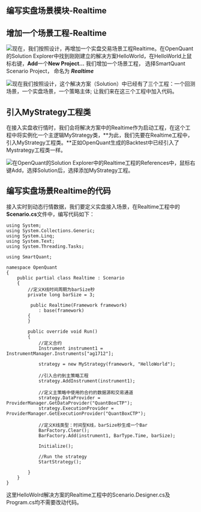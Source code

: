 ## 编写实盘场景模块-Realtime

## 增加一个场景工程-Realtime

![](/icons/icon_labtubeBlue.ico)现在，我们按照设计，再增加一个实盘交易场景工程Realtime。在OpenQuant的Solution Explorer中找到刚刚建立的解决方案HelloWorld，在HelloWorld上鼠标右键，**Add**一个**New Project...**  我们增加一个场景工程， 选择SmartQuant Scenario Project， 命名为 _**Realtime**_

![](/icons/icon_labtubeOrg.ico)现在我们按照设计，这个解决方案（Solution）中已经有了三个工程：一个回测场景，一个实盘场景，一个策略主体; 让我们来在这三个工程中加入代码。



## **引入MyStrategy工程类**

在接入实盘收行情时，我们会将解决方案中的Realtime作为启动工程，在这个工程中将实例化一个主逻辑MyStrategy类，**为此，我们先要在Realtime工程中，引入MyStrategy工程类。**正如OpenQuant生成的Backtest中已经引入了Mystrategy工程类一样。

![](/icons/icon_labtubeBlue.ico)在OpenQuant的Solution Explorer中的Realtime工程的References中，鼠标右键Add，选择Solution后，选择添加MyStrategy工程。

## **编写实盘场景Realtime的代码**

接入实时到动态行情数据，我们要定义实盘接入场景，在Realtime工程中的**Scenario.cs**文件中，编写代码如下：

```text
using System;
using System.Collections.Generic;
using System.Linq;
using System.Text;
using System.Threading.Tasks;

using SmartQuant;

namespace OpenQuant
{
    public partial class Realtime : Scenario
    {
        //定义K线时间周期为barSize秒
        private long barSize = 3;

         public Realtime(Framework framework)
            : base(framework)
        {
        }

        public override void Run()
        {
            //定义合约
            Instrument instrument1 = InstrumentManager.Instruments["ag1712"];

            strategy = new MyStrategy(framework, "HelloWorld");

            //引入合约到主策略工程
            strategy.AddInstrument(instrument1);

            //定义主策略中使用的合约的数据源和交易通道
            strategy.DataProvider = ProviderManager.GetDataProvider("QuantBoxCTP");
            strategy.ExecutionProvider = ProviderManager.GetExecutionProvider("QuantBoxCTP");

            //定义K线类型：时间型K线，barSize秒生成一个Bar
            BarFactory.Clear();
            BarFactory.Add(instrument1, BarType.Time, barSize);

            Initialize();

            //Run the strategy
            StartStrategy();

        }
    }
}
```

这里HelloWolrd解决方案的Realtime工程中的Scenario.Designer.cs及Program.cs均不需要改动代码。


